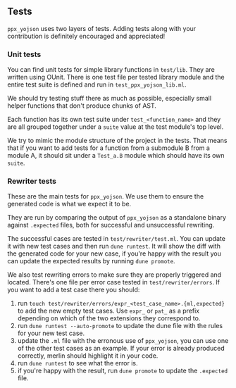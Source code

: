 ## Tests

`ppx_yojson` uses two layers of tests. Adding tests along with your contribution is definitely
encouraged and appreciated!

### Unit tests

You can find unit tests for simple library functions in `test/lib`. They are written using OUnit.
There is one test file per tested library module and the entire test suite is defined and run in
`test_ppx_yojson_lib.ml`.

We should try testing stuff there as much as possible, especially small helper functions that don't
produce chunks of AST.

Each function has its own test suite under `test_<function_name>` and they are all grouped together
under a `suite` value at the test module's top level.

We try to mimic the module structure of the project in the tests. That means that if you want to add
tests for a function from a submodule B from a module A, it should sit under a `Test_a.B` module
which should have its own `suite`.

### Rewriter tests

These are the main tests for `ppx_yojson`. We use them to ensure the generated code is what we
expect it to be.

They are run by comparing the output of `ppx_yojson` as a standalone binary against `.expected`
files, both for successful and unsuccessful rewriting.

The successful cases are tested in `test/rewriter/test.ml`. You can update it with new test cases and
then run `dune runtest`. It will show the diff with the generated code for your new case, if you're
happy with the result you can update the expected results by running `dune promote`.

We also test rewriting errors to make sure they are properly triggered and located. There's one file
per error case tested in `test/rewriter/errors`. If you want to add a test case there you should:
1. run `touch test/rewriter/errors/expr_<test_case_name>.{ml,expected}` to add the new empty test
   cases. Use `expr_` or `pat_` as a prefix depending on which of the two extensions they correspond
   to.
2. run `dune runtest --auto-promote` to update the dune file with the rules for your new test case.
3. update the `.ml` file with the erronous use of `ppx_yojson`, you can use one of the other test
   cases as an example. If your error is already produced correctly, merlin should highlight it in
   your code.
4. run `dune runtest` to see what the error is.
5. if you're happy with the result, run `dune promote` to update the `.expected` file.
